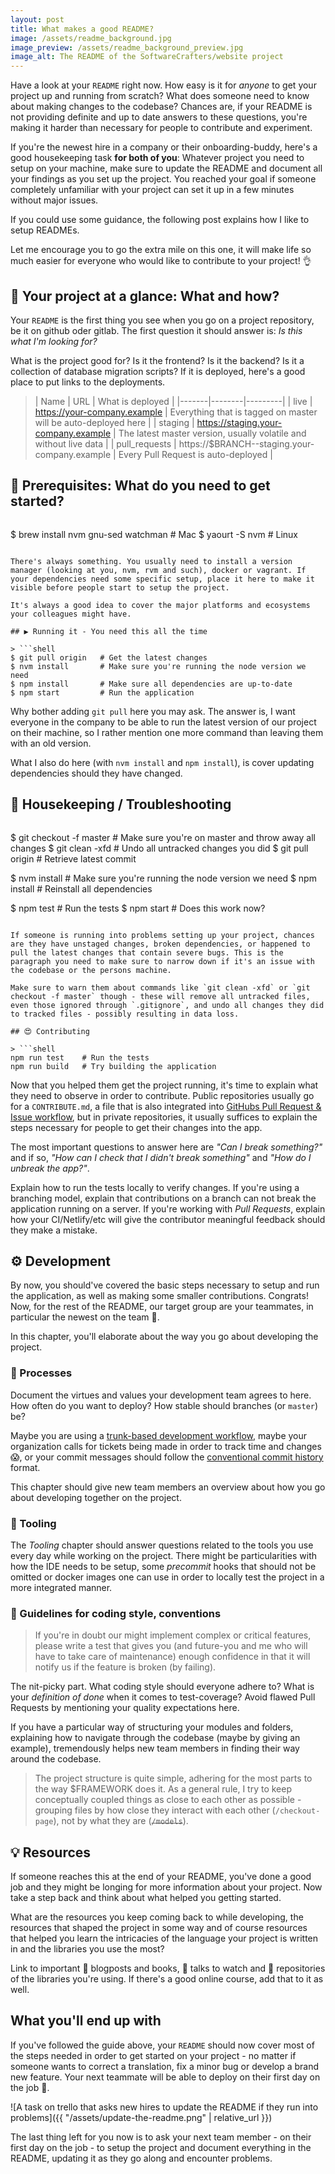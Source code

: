 ```yaml
---
layout: post
title: What makes a good README?
image: /assets/readme_background.jpg
image_preview: /assets/readme_background_preview.jpg
image_alt: The README of the SoftwareCrafters/website project
---
```

Have a look at your `README` right now. How easy is it for *anyone* to get your project up and running from scratch? What does someone need to know about making changes to the codebase? Chances are, if your README is not providing definite and up to date answers to these questions, you're making it harder than necessary for people to contribute and experiment.

If you're the newest hire in a company or their onboarding-buddy, here's a good housekeeping task **for both of you**: Whatever project you need to setup on your machine, make sure to update the README and document all your findings as you set up the project. You reached your goal if someone completely unfamiliar with your project can set it up in a few minutes without major issues.

If you could use some guidance, the following post explains how I like to setup READMEs.

Let me encourage you to go the extra mile on this one, it will make life so much easier for everyone who would like to contribute to your project! 👌

## 🤔 Your project at a glance: What and how?

Your `README` is the first thing you see when you go on a project repository, be it on github oder gitlab. The first question it should answer is: *Is this what I'm looking for?*

What is the project good for? Is it the frontend? Is it the backend? Is it a collection of database migration scripts?
If it is deployed, here's a good place to put links to the deployments.

> | Name | URL | What is deployed |
|-------|--------|---------|
| live | https://your-company.example | Everything that is tagged on master will be auto-deployed here |
| staging | https://staging.your-company.example | The latest master version, usually volatile and without live data |
| pull_requests | https://$BRANCH--staging.your-company.example | Every Pull Request is auto-deployed |


## 🚀 Prerequisites: What do you need to get started?

> ```shell
$ brew install nvm gnu-sed watchman  # Mac
$ yaourt -S nvm                      # Linux
```

There's always something. You usually need to install a version manager (looking at you, nvm, rvm and such), docker or vagrant. If your dependencies need some specific setup, place it here to make it visible before people start to setup the project.

It's always a good idea to cover the major platforms and ecosystems your colleagues might have.

## ▶️ Running it - You need this all the time

> ```shell
$ git pull origin   # Get the latest changes
$ nvm install       # Make sure you're running the node version we need
$ npm install       # Make sure all dependencies are up-to-date
$ npm start         # Run the application
```

Why bother adding `git pull` here you may ask. The answer is, I want everyone in the company to be able to run the latest version of our project on their machine, so I rather mention one more command than leaving them with an old version.

What I also do here (with `nvm install` and `npm install`), is cover updating dependencies should they have changed.

## 🔎 Housekeeping / Troubleshooting

> ```shell
$ git checkout -f master  # Make sure you're on master and throw away all changes
$ git clean -xfd          # Undo all untracked changes you did
$ git pull origin         # Retrieve latest commit
>
$ nvm install             # Make sure you're running the node version we need
$ npm install             # Reinstall all dependencies
>
$ npm test                # Run the tests
$ npm start               # Does this work now?
```

If someone is running into problems setting up your project, chances are they have unstaged changes, broken dependencies, or happened to pull the latest changes that contain severe bugs. This is the paragraph you need to make sure to narrow down if it's an issue with the codebase or the persons machine.

Make sure to warn them about commands like `git clean -xfd` or `git checkout -f master` though - these will remove all untracked files, even those ignored through `.gitignore`, and undo all changes they did to tracked files - possibly resulting in data loss.

## 😍 Contributing

> ```shell
npm run test    # Run the tests
npm run build   # Try building the application
```

Now that you helped them get the project running, it's time to explain what they need to observe in order to contribute. Public repositories usually go for a `CONTRIBUTE.md`, a file that is also integrated into [GitHubs Pull Request & Issue workflow](https://github.com/blog/1184-contributing-guidelines), but in private repositories, it usually suffices to explain the steps necessary for people to get their changes into the app.

The most important questions to answer here are *"Can I break something?"* and if so, *"How can I check that I didn't break something"* and *"How do I unbreak the app?"*.

Explain how to run the tests locally to verify changes. If you're using a branching model, explain that contributions on a branch can not break the application running on a server. If you're working with *Pull Requests*, explain how your CI/Netlify/etc will give the contributor meaningful feedback should they make a mistake.

## ⚙️ Development

By now, you should've covered the basic steps necessary to setup and run the application, as well as making some smaller contributions. Congrats! Now, for the rest of the README, our target group are your teammates, in particular the newest on the team 👋.

In this chapter, you'll elaborate about the way you go about developing the project.

### 🔁 Processes

Document the virtues and values your development team agrees to here. How often do you want to deploy? How stable should branches (or `master`) be?

Maybe you are using a [trunk-based development workflow](https://codecraft.vaamo.de/2014/12/19/simple-git-workflow-at-vaamo.html), maybe your organization calls for tickets being made in order to track time and changes 😱, or your commit messages should follow the [conventional commit history](https://github.com/bcoe/conventional-changelog-standard/blob/master/convention.md) format.

This chapter should give new team members an overview about how you go about developing together on the project.

### 🔨 Tooling

The *Tooling* chapter should answer questions related to the tools you use every day while working on the project. There might be particularities with how the IDE needs to be setup, some *precommit* hooks that should not be omitted or docker images one can use in order to locally test the project in a more integrated manner.

### 💅 Guidelines for coding style, conventions

> If you're in doubt our might implement complex or critical features, please write a test that gives you (and future-you and me who will have to take care of maintenance) enough confidence in that it will notify us if the feature is broken (by failing).

The nit-picky part. What coding style should everyone adhere to? What is your *definition of done* when it comes to test-coverage? Avoid flawed Pull Requests by mentioning your quality expectations here.

If you have a particular way of structuring your modules and folders, explaining how to navigate through the codebase (maybe by giving an example), tremendously helps new team members in finding their way around the codebase.

> The project structure is quite simple, adhering for the most parts to the way $FRAMEWORK does it. As a general rule, I try to keep conceptually coupled things as close to each other as possible - grouping files by how close they interact with each other (`/checkout-page`), not by what they are (<strike><code>/models</code></strike>).

## 💡 Resources

If someone reaches this at the end of your README, you've done a good job and they might be longing for more information about your project. Now take a step back and think about what helped you getting started.

What are the resources you keep coming back to while developing, the resources that shaped the project in some way and of course resources that helped you learn the intricacies of the language your project is written in and the libraries you use the most?

Link to important 📖 blogposts and books, 🎥 talks to watch and 📂 repositories of the libraries you're using. If there's a good online course, add that to it as well.

## What you'll end up with

If you've followed the guide above, your `README` should now cover most of the steps needed in order to get started on your project - no matter if someone wants to correct a translation, fix a minor bug or develop a brand new feature. Your next teammate will be able to deploy on their first day on the job 🎉.

![A task on trello that asks new hires to update the README if they run into problems]({{ "/assets/update-the-readme.png" | relative_url }})

The last thing left for you now is to ask your next team member - on their first day on the job - to setup the project and document everything in the README, updating it as they go along and encounter problems.
